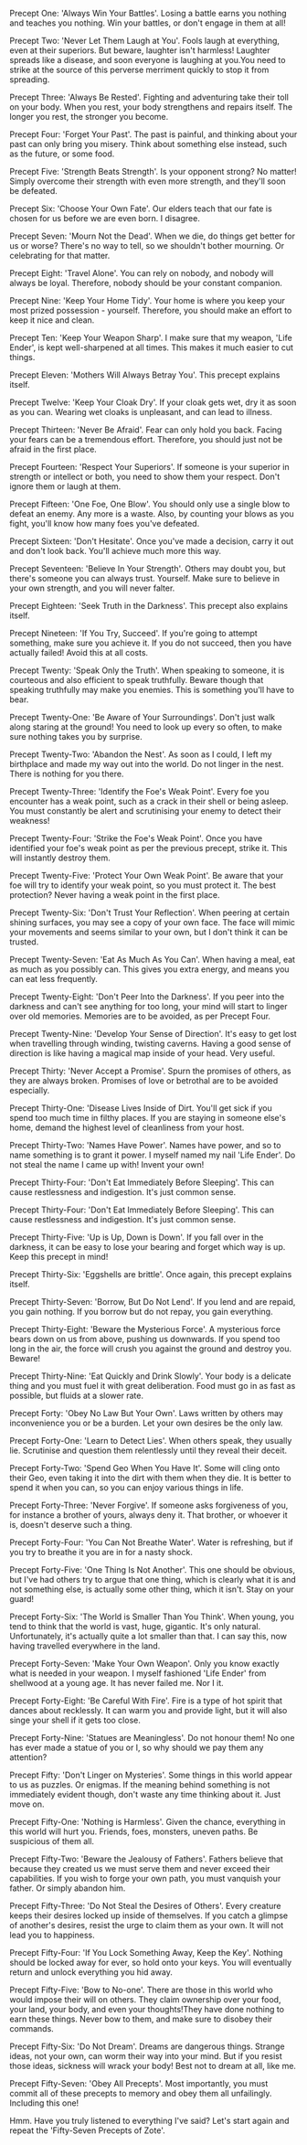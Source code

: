 Precept One: 'Always Win Your Battles'. Losing a battle earns you nothing and teaches you nothing. Win your battles, or don't engage in them at all!

Precept Two: 'Never Let Them Laugh at You'. Fools laugh at everything, even at their superiors. But beware, laughter isn't harmless! Laughter spreads like a disease, and soon everyone is laughing at you.You need to strike at the source of this perverse merriment quickly to stop it from spreading.

Precept Three: 'Always Be Rested'. Fighting and adventuring take their toll on your body. When you rest, your body strengthens and repairs itself. The longer you rest, the stronger you become.

Precept Four: 'Forget Your Past'. The past is painful, and thinking about your past can only bring you misery. Think about something else instead, such as the future, or some food.

Precept Five: 'Strength Beats Strength'. Is your opponent strong? No matter! Simply overcome their strength with even more strength, and they'll soon be defeated.

Precept Six: 'Choose Your Own Fate'. Our elders teach that our fate is chosen for us before we are even born. I disagree.

Precept Seven: 'Mourn Not the Dead'. When we die, do things get better for us or worse? There's no way to tell, so we shouldn't bother mourning. Or celebrating for that matter.

Precept Eight: 'Travel Alone'. You can rely on nobody, and nobody will always be loyal. Therefore, nobody should be your constant companion.

Precept Nine: 'Keep Your Home Tidy'. Your home is where you keep your most prized possession - yourself. Therefore, you should make an effort to keep it nice and clean.

Precept Ten: 'Keep Your Weapon Sharp'. I make sure that my weapon, 'Life Ender', is kept well-sharpened at all times. This makes it much easier to cut things.

Precept Eleven: 'Mothers Will Always Betray You'. This precept explains itself.

Precept Twelve: 'Keep Your Cloak Dry'. If your cloak gets wet, dry it as soon as you can. Wearing wet cloaks is unpleasant, and can lead to illness.

Precept Thirteen: 'Never Be Afraid'. Fear can only hold you back. Facing your fears can be a tremendous effort. Therefore, you should just not be afraid in the first place.

Precept Fourteen: 'Respect Your Superiors'. If someone is your superior in strength or intellect or both, you need to show them your respect. Don't ignore them or laugh at them.

Precept Fifteen: 'One Foe, One Blow'. You should only use a single blow to defeat an enemy. Any more is a waste. Also, by counting your blows as you fight, you'll know how many foes you've defeated.

Precept Sixteen: 'Don't Hesitate'. Once you've made a decision, carry it out and don't look back. You'll achieve much more this way.

Precept Seventeen: 'Believe In Your Strength'. Others may doubt you, but there's someone you can always trust. Yourself. Make sure to believe in your own strength, and you will never falter.

Precept Eighteen: 'Seek Truth in the Darkness'. This precept also explains itself.

Precept Nineteen: 'If You Try, Succeed'. If you're going to attempt something, make sure you achieve it. If you do not succeed, then you have actually failed! Avoid this at all costs.

Precept Twenty: 'Speak Only the Truth'. When speaking to someone, it is courteous and also efficient to speak truthfully. Beware though that speaking truthfully may make you enemies. This is something you'll have to bear.

Precept Twenty-One: 'Be Aware of Your Surroundings'. Don't just walk along staring at the ground! You need to look up every so often, to make sure nothing takes you by surprise.

Precept Twenty-Two: 'Abandon the Nest'. As soon as I could, I left my birthplace and made my way out into the world. Do not linger in the nest. There is nothing for you there.

Precept Twenty-Three: 'Identify the Foe's Weak Point'. Every foe you encounter has a weak point, such as a crack in their shell or being asleep. You must constantly be alert and scrutinising your enemy to detect their weakness!

Precept Twenty-Four: 'Strike the Foe's Weak Point'. Once you have identified your foe's weak point as per the previous precept, strike it. This will instantly destroy them.

Precept Twenty-Five: 'Protect Your Own Weak Point'. Be aware that your foe will try to identify your weak point, so you must protect it. The best protection? Never having a weak point in the first place.

Precept Twenty-Six: 'Don't Trust Your Reflection'. When peering at certain shining surfaces, you may see a copy of your own face. The face will mimic your movements and seems similar to your own, but I don't think it can be trusted.

Precept Twenty-Seven: 'Eat As Much As You Can'. When having a meal, eat as much as you possibly can. This gives you extra energy, and means you can eat less frequently.

Precept Twenty-Eight: 'Don't Peer Into the Darkness'. If you peer into the darkness and can't see anything for too long, your mind will start to linger over old memories. Memories are to be avoided, as per Precept Four.

Precept Twenty-Nine: 'Develop Your Sense of Direction'. It's easy to get lost when travelling through winding, twisting caverns. Having a good sense of direction is like having a magical map inside of your head. Very useful.

Precept Thirty: 'Never Accept a Promise'. Spurn the promises of others, as they are always broken. Promises of love or betrothal are to be avoided especially.

Precept Thirty-One: 'Disease Lives Inside of Dirt. You'll get sick if you spend too much time in filthy places. If you are staying in someone else's home, demand the highest level of cleanliness from your host.

Precept Thirty-Two: 'Names Have Power'. Names have power, and so to name something is to grant it power. I myself named my nail 'Life Ender'. Do not steal the name I came up with! Invent your own!

Precept Thirty-Four: 'Don't Eat Immediately Before Sleeping'. This can cause restlessness and indigestion. It's just common sense.

Precept Thirty-Four: 'Don't Eat Immediately Before Sleeping'. This can cause restlessness and indigestion. It's just common sense.

Precept Thirty-Five: 'Up is Up, Down is Down'. If you fall over in the darkness, it can be easy to lose your bearing and forget which way is up. Keep this precept in mind!

Precept Thirty-Six: 'Eggshells are brittle'. Once again, this precept explains itself.

Precept Thirty-Seven: 'Borrow, But Do Not Lend'. If you lend and are repaid, you gain nothing. If you borrow but do not repay, you gain everything.

Precept Thirty-Eight: 'Beware the Mysterious Force'. A mysterious force bears down on us from above, pushing us downwards. If you spend too long in the air, the force will crush you against the ground and destroy you. Beware!

Precept Thirty-Nine: 'Eat Quickly and Drink Slowly'. Your body is a delicate thing and you must fuel it with great deliberation. Food must go in as fast as possible, but fluids at a slower rate.

Precept Forty: 'Obey No Law But Your Own'. Laws written by others may inconvenience you or be a burden. Let your own desires be the only law.

Precept Forty-One: 'Learn to Detect Lies'. When others speak, they usually lie. Scrutinise and question them relentlessly until they reveal their deceit.

Precept Forty-Two: 'Spend Geo When You Have It'. Some will cling onto their Geo, even taking it into the dirt with them when they die. It is better to spend it when you can, so you can enjoy various things in life.

Precept Forty-Three: 'Never Forgive'. If someone asks forgiveness of you, for instance a brother of yours, always deny it. That brother, or whoever it is, doesn't deserve such a thing.

Precept Forty-Four: 'You Can Not Breathe Water'. Water is refreshing, but if you try to breathe it you are in for a nasty shock.

Precept Forty-Five: 'One Thing Is Not Another'. This one should be obvious, but I've had others try to argue that one thing, which is clearly what it is and not something else, is actually some other thing, which it isn't. Stay on your guard!

Precept Forty-Six: 'The World is Smaller Than You Think'. When young, you tend to think that the world is vast, huge, gigantic. It's only natural. Unfortunately, it's actually quite a lot smaller than that. I can say this, now having travelled everywhere in the land.

Precept Forty-Seven: 'Make Your Own Weapon'. Only you know exactly what is needed in your weapon. I myself fashioned 'Life Ender' from shellwood at a young age. It has never failed me. Nor I it.

Precept Forty-Eight: 'Be Careful With Fire'. Fire is a type of hot spirit that dances about recklessly. It can warm you and provide light, but it will also singe your shell if it gets too close.

Precept Forty-Nine: 'Statues are Meaningless'. Do not honour them! No one has ever made a statue of you or I, so why should we pay them any attention?

Precept Fifty: 'Don't Linger on Mysteries'. Some things in this world appear to us as puzzles. Or enigmas. If the meaning behind something is not immediately evident though, don't waste any time thinking about it. Just move on.

Precept Fifty-One: 'Nothing is Harmless'. Given the chance, everything in this world will hurt you. Friends, foes, monsters, uneven paths. Be suspicious of them all.

Precept Fifty-Two: 'Beware the Jealousy of Fathers'. Fathers believe that because they created us we must serve them and never exceed their capabilities. If you wish to forge your own path, you must vanquish your father. Or simply abandon him.

Precept Fifty-Three: 'Do Not Steal the Desires of Others'. Every creature keeps their desires locked up inside of themselves. If you catch a glimpse of another's desires, resist the urge to claim them as your own. It will not lead you to happiness.

Precept Fifty-Four: 'If You Lock Something Away, Keep the Key'. Nothing should be locked away for ever, so hold onto your keys. You will eventually return and unlock everything you hid away.

Precept Fifty-Five: 'Bow to No-one'. There are those in this world who would impose their will on others. They claim ownership over your food, your land, your body, and even your thoughts!They have done nothing to earn these things. Never bow to them, and make sure to disobey their commands.

Precept Fifty-Six: 'Do Not Dream'. Dreams are dangerous things. Strange ideas, not your own, can worm their way into your mind. But if you resist those ideas, sickness will wrack your body! Best not to dream at all, like me.

Precept Fifty-Seven: 'Obey All Precepts'. Most importantly, you must commit all of these precepts to memory and obey them all unfailingly. Including this one!

Hmm. Have you truly listened to everything I've said? Let's start again and repeat the 'Fifty-Seven Precepts of Zote'.

